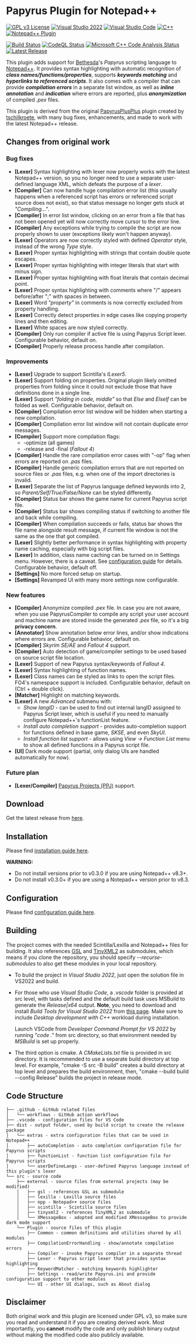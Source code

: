 # Papyrus Plugin for Notepad++
[![GPL v3 License](https://img.shields.io/badge/License-GPL%20v3-blue)](https://raw.githubusercontent.com/blu3mania/npp-papyrus/main/LICENSE)
[![Visual Studio 2022](https://img.shields.io/badge/Visual%20Studio-2022-blue?logo=visual-studio)](https://visualstudio.microsoft.com/downloads/)
[![Visual Studio Code](https://img.shields.io/badge/Visual%20Studio%20Code-grey?logo=visual-studio-code)](https://code.visualstudio.com/)
[![C++](https://img.shields.io/badge/c++-blue.svg?&logo=c%2B%2B)](https://www.open-std.org/jtc1/sc22/wg21/docs/standards)
[![Notepad++ Plugin](https://img.shields.io/badge/Notepad++-Plugin-blue.svg?&logo=notepad%2B%2B)](https://notepad-plus-plus.org/)

[![Build Status](https://github.com/blu3mania/npp-papyrus/workflows/Build/badge.svg?branch=main)](https://github.com/blu3mania/npp-papyrus/actions/workflows/build.yml)
[![CodeQL Status](https://github.com/blu3mania/npp-papyrus/workflows/CodeQL/badge.svg?branch=main)](https://github.com/blu3mania/npp-papyrus/actions/workflows/codeql-analysis.yml)
[![Microsoft C++ Code Analysis Status](https://github.com/blu3mania/npp-papyrus/workflows/Microsoft%20C++%20Code%20Analysis/badge.svg?branch=main)](https://github.com/blu3mania/npp-papyrus/actions/workflows/msvc-analysis.yml)
[![Latest Release](https://img.shields.io/github/v/release/blu3mania/npp-papyrus)](https://github.com/blu3mania/npp-papyrus/releases/latest)

This plugin adds support for [Bethesda](https://bethesdagamestudios.com/)'s *Papyrus* scripting language to
[Notepad++](https://notepad-plus-plus.org/).
It provides syntax highlighting with automatic recognition of ***class names/functions/properties***,
supports ***keywords matching*** and ***hyperlinks to referenced scripts***.
It also comes with a compiler that can provide ***compilation errors*** in a separate list window, as well
as ***inline annotation*** and ***indication*** where errors are reported, plus ***anonymization*** of
compiled *.pex* files.

This plugin is derived from the original [PapyrusPlusPlus](https://github.com/tschilkroete/PapyrusPlusPlus)
plugin created by [tschilkroete](https://www.nexusmods.com/skyrim/users/20418429), with many bug fixes,
enhancements, and made to work with the latest Notepad++ release.


## Changes from original work
### Bug fixes
- **[Lexer]** Syntax highlighting with lexer now properly works with the latest Notepad++ version, so you no
  longer need to use a separate user-defined language XML, which defeats the purpose of a *lexer*.
- **[Compiler]** Can now handle huge compilation error list (this usually happens when a referenced script
  has errors or referenced script source does not exist), so that status message no longer gets stuck at
  *"Compiling..."*.
- **[Compiler]** In error list window, clicking on an error from a file that has not been opened yet will now
  correctly move cursor to the error line.
- **[Compiler]** Any exceptions while trying to compile the script are now properly shown to user (exceptions
  likely won't happen anyway).
- **[Lexer]** Operators are now correctly styled with defined *Operator* style, instead of the wrong *Type*
  style.
- **[Lexer]** Proper syntax highlighting with strings that contain double quote escapes.
- **[Lexer]** Proper syntax highlighting with integer literals that start with minus sign.
- **[Lexer]** Proper syntax highlighting with float literals that contain decimal point.
- **[Lexer]** Proper syntax highlighting with comments where "/" appears before/after ";" with spaces in
  between.
- **[Lexer]** Word *"property"* in comments is now correctly excluded from property handling.
- **[Lexer]** Correctly detect properties in edge cases like copying property lines and then editing.
- **[Lexer]** White spaces are now styled correctly.
- **[Compiler]** Only run compiler if active file is using Papyrus Script lexer. Configurable behavior,
  default on.
- **[Compiler]** Properly release process handle after compilation.

### Improvements
- **[Lexer]** Upgrade to support Scintilla's *ILexer5*.
- **[Lexer]** Support folding on properties. Original plugin likely omitted properties from folding since it
  could not exclude those that have definitions done in a single line.
- **[Lexer]** Support *"folding in code, middle"* so that *Else* and *ElseIf* can be folded as well.
  Configurable behavior, default on.
- **[Compiler]** Compilation error list window will be hidden when starting a new compilation.
- **[Compiler]** Compilation error list window will not contain duplicate error messages.
- **[Compiler]** Support more compilation flags:
  - -optimize (all games)
  - -release and -final (*Fallout 4*)
- **[Compiler]** Handle the rare compilation error cases with "-op" flag when errors are reported on *.pas*
  files.
- **[Compiler]** Handle generic compilation errors that are not reported on source files or *.pas* files, e.g.
  when one of the import directories is invalid.
- **[Lexer]** Separate the list of Papyrus language defined keywords into 2, so *Parent/Self/True/False/None*
  can be styled differently.
- **[Compiler]** Status bar shows the game name for current Papyrus script file.
- **[Compiler]** Status bar shows compiling status if switching to another file and back while compiling.
- **[Compiler]** When compilation succeeds or fails, status bar shows the file name alongside result message,
  if current file window is not the same as the one that got compiled.
- **[Lexer]** Slightly better performance in syntax highlighting with property name caching, especially with
  big script files.
- **[Lexer]** In addition, class name caching can be turned on in Settings menu. However, there is a caveat.
  See [configuration guide](Configuration.md#class-names-caching) for details. Configurable behavior, default
  off.
- **[Settings]** No more forced setup on startup.
- **[Settings]** Revamped UI with many more settings now configurable.

### New features
- **[Compiler]** Anonymize compiled *.pex* file. In case you are not aware, when you use PapyrusCompiler to
  compile any script your user account and machine name are stored inside the generated *.pex* file, so it's
  a big **privacy concern**.
- **[Annotator]** Show annotation below error lines, and/or show indications where errors are. Configurable
  behavior, default on.
- **[Compiler]** *Skyrim SE/AE* and *Fallout 4* support.
- **[Compiler]** Auto detection of game/compiler settings to be used based on source script file location.
- **[Lexer]** Support of new Papyrus syntax/keywords of *Fallout 4*.
- **[Lexer]** Syntax highlighting of function names.
- **[Lexer]** Class names can be styled as links to open the script files. FO4's namespace support is included.
  Configurable behavior, default on (Ctrl + double click).
- **[Matcher]** Highlight on matching keywords.
- **[Lexer]** A new *Advanced* submenu with:
  - *Show langID* - can be used to find out internal langID assigned to Papyrus Script lexer, which is useful
    if you need to manually configure Notepad++'s functionList feature.
  - *Install auto completion support* - provides auto-completion support for functions defined in base game,
    *SKSE*, and even *SkyUI*.
  - *Install function list support* - allows using *View -> Function List* menu to show all defined functions
    in a Papyrus script file.
- **[UI]** Dark mode support (partial, only dialog UIs are handled automatically for now).

### Future plan
- **[Lexer/Compiler]** [Papyrus Projects (PPJ)](https://www.creationkit.com/fallout4/index.php?title=Papyrus_Projects)
  support.


## Download
Get the latest release from [here](https://github.com/blu3mania/npp-papyrus/releases/latest).


## Installation
Please find [installation guide here](Installation.md).

**WARNING:**
- Do not install versions prior to v0.3.0 if you are using Notepad++ v8.3+.
- Do not install v0.3.0+ if you are using a Notepad++ version prior to v8.3.


## Configuration
Please find [configuration guide here](Configuration.md).


## Building
The project comes with the needed Scintilla/Lexilla and Notepad++ files for building. It also references
[GSL](https://github.com/microsoft/GSL) and [TinyXML2](https://github.com/leethomason/tinyxml2) as submodules,
which means if you clone the repository, you should specify *--recurse-submodules* to also get these modules
in your local repository.

- To build the project in *Visual Studio 2022*, just open the solution file in VS2022 and build.
- For those who use *Visual Studio Code*, a *.vscode* folder is provided at src level, with tasks defined and
  the default build task uses MSBuild to generate the *Release|x64* output. **Note**, you need to download and
  install *Build Tools for Visual Studio 2022* from [this page](https://visualstudio.microsoft.com/downloads/).
  Make sure to include *Desktop development with C++* workload during installation.

  Launch VSCode from *Developer Command Prompt for VS 2022* by running *"code ."* from src directory, so that
  environment needed by *MSBuild* is set up properly.
- The third option is cmake. A *CMakeLists.txt* file is provided in src directory. It is recommended to use a
  separate build directory at top level. For example, "cmake -S src -B build" creates a build directory at top
  level and prepares the build environment, then, "cmake --build build --config Release" builds the project in
  release mode.


## Code Structure
```
├── .github - GitHub related files
│   └── workflows - GitHub action workflows
├── .vscode - configuration files for VS Code
├── dist - output folder, used by build script to create the release package
│   └── extras - extra configuration files that can be used in Notepad++
│       ├── autoCompletion - auto completion configuration file for Papyrus scripts
│       ├── functionList - function list configuration file for Papyrus scripts
│       └── userDefineLangs - user-defined Papyrus language instead of this plugin's lexer
└── src - source code
    ├── external - source files from external projects (may be modified)
    │   ├── gsl - references GSL as submodule
    │   ├── lexilla - Lexilla source files
    │   ├── npp - Notepad++ source files
    │   ├── scintilla - Scintilla source files
    │   ├── tinyxml2 - references TinyXML2 as submodule
    │   └── XMessageBox - adopted and modified XMessageBox to provide dark mode support
    └── Plugin - source files of this plugin
        ├── Common - common definitions and utilities shared by all modules
        ├── CompilationErrorHandling - show/annotate compilation errors
        ├── Compiler - invoke Papyrus compiler in a separate thread
        ├── Lexer - Papyrus script lexer that provides syntax highlighting
        ├── KeywordMatcher - matching keywords highlighter
        ├── Settings - read/write Papyrus.ini and provide configuration support to other modules
        └── UI - other UI dialogs, such as About dialog
```


## Disclaimer
Both original work and this plugin are licensed under GPL v3, so make sure you read and understand it if you
are creating derived work. Most importantly, you **cannot** modify the code and only publish binary output
without making the modified code also publicly available.
